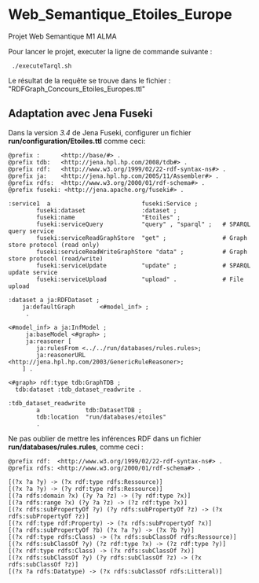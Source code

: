 # Web_Semantique_Etoiles_Europe
Projet Web Semantique M1 ALMA

Pour lancer le projet, executer la ligne de commande suivante :

     ./executeTarql.sh

Le résultat de la requête se trouve dans le fichier : "RDFGraph_Concours_Etoiles_Europes.ttl"

## Adaptation avec Jena Fuseki
Dans la version *3.4* de Jena Fuseki, configurer un fichier **run/configuration/Etoiles.ttl** comme ceci:
```
@prefix :      <http://base/#> .
@prefix tdb:   <http://jena.hpl.hp.com/2008/tdb#> .
@prefix rdf:   <http://www.w3.org/1999/02/22-rdf-syntax-ns#> .
@prefix ja:    <http://jena.hpl.hp.com/2005/11/Assembler#> .
@prefix rdfs:  <http://www.w3.org/2000/01/rdf-schema#> .
@prefix fuseki: <http://jena.apache.org/fuseki#> .
 
:service1  a                          fuseki:Service ;
        fuseki:dataset                :dataset ;
        fuseki:name                   "Etoiles" ;
        fuseki:serviceQuery           "query" , "sparql" ;   # SPARQL query service
        fuseki:serviceReadGraphStore  "get" ;                # Graph store protocol (read only)
        fuseki:serviceReadWriteGraphStore "data" ;           # Graph store protocol (read/write)
        fuseki:serviceUpdate          "update" ;             # SPARQL update service
        fuseki:serviceUpload          "upload" .             # File upload
 
:dataset a ja:RDFDataset ;
    ja:defaultGraph       <#model_inf> ;
     .
 
<#model_inf> a ja:InfModel ;
     ja:baseModel <#graph> ;
     ja:reasoner [
        ja:rulesFrom <../../run/databases/rules.rules>;
        ja:reasonerURL <http://jena.hpl.hp.com/2003/GenericRuleReasoner>; 
    ] .
 
<#graph> rdf:type tdb:GraphTDB ;
  tdb:dataset :tdb_dataset_readwrite .
 
:tdb_dataset_readwrite
        a             tdb:DatasetTDB ;
        tdb:location  "run/databases/etoiles"
        .
```

Ne pas oublier de mettre les inférences RDF dans un fichier **run/databases/rules.rules**, comme ceci : 
```
@prefix rdf:  <http://www.w3.org/1999/02/22-rdf-syntax-ns#> .
@prefix rdfs: <http://www.w3.org/2000/01/rdf-schema#> .

[(?x ?a ?y) -> (?x rdf:type rdfs:Ressource)]
[(?x ?a ?y) -> (?y rdf:type rdfs:Ressource)]
[(?a rdfs:domain ?x) (?y ?a ?z) -> (?y rdf:type ?x)]
[(?a rdfs:range ?x) (?y ?a ?z) -> (?z rdf:type ?x)]
[(?x rdfs:subPropertyOf ?y) (?y rdfs:subPropertyOf ?z) -> (?x rdfs:subPropertyOf ?z)]
[(?x rdf:type rdf:Property) -> (?x rdfs:subPropertyOf ?x)]
[(?a rdfs:subPropertyOf ?b) (?x ?a ?y) -> (?x ?b ?y)]
[(?x rdf:type rdfs:Class) -> (?x rdfs:subClassOf rdfs:Ressource)]
[(?x rdfs:subClassOf ?y) (?z rdf:type ?x) -> (?z rdf:type ?y)]
[(?x rdf:type rdfs:Class) -> (?x rdfs:subClassOf ?x)]
[(?x rdfs:subClassOf ?y) (?y rdfs:subClassOf ?z) -> (?x rdfs:subClassOf ?z)]
[(?x ?a rdfs:Datatype) -> (?x rdfs:subClassOf rdfs:Litteral)]
```